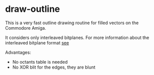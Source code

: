 # draw-outline

This is a very fast outline drawing routine for filled vectors on the Commodore Amiga.

It considers only interleaved bitplanes. For more information about the interleaved bitplane format [see](https://megaburken.net/~patrik/ScrollingTricks/ScrollingTricks/Docs/interleaved-uk.html)

Advantages:

- No octants table is needed
- No XOR blit for the edges, they are blunt

